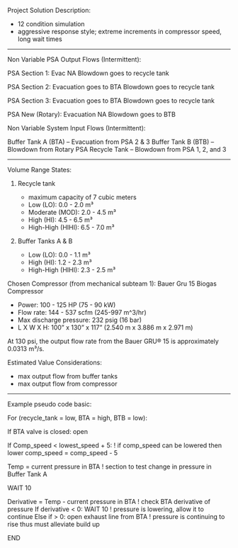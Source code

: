 Project Solution Description:
- 12 condition simulation
- aggressive response style; extreme increments in compressor speed, long wait times

---------------------------------------------------------------------------------------------------------
Non Variable PSA Output Flows (Intermittent): 

  PSA Section 1:
  Evac NA
  Blowdown goes to recycle tank
  
  PSA Section 2:
  Evacuation goes to BTA
  Blowdown goes to recycle tank
  
  PSA Section 3: 
  Evacuation goes to BTA
  Blowdown goes to recycle tank
  
  PSA New (Rotary):
  Evacuation NA
  Blowdown goes to BTB

Non Variable System Input Flows (Intermittent): 

  Buffer Tank A (BTA) – Evacuation from PSA 2 & 3
  Buffer Tank B (BTB) – Blowdown from Rotary PSA
  Recycle Tank – Blowdown from PSA 1, 2, and 3

-------------------------------------------------------------------------------------------------------
Volume Range States:

1. Recycle tank
   - maximum capacity of 7 cubic meters
   - Low (LO): 0.0 - 2.0 m³
   - Moderate (MOD): 2.0 - 4.5 m³
   - High (HI): 4.5 - 6.5 m³
   - High-High (HIHI): 6.5 - 7.0 m³
  
2. Buffer Tanks A & B
   - Low (LO): 0.0 - 1.1 m³
   - High (HI): 1.2 - 2.3 m³
   - High-High (HIHI): 2.3 - 2.5 m³
  
Chosen Compressor (from mechanical subteam 1): Bauer Gru 15 Biogas Compressor
  - Power: 100 - 125 HP (75 - 90 kW)
  - Flow rate: 144 - 537 scfm (245-997 m^3/hr)
  - Max discharge pressure: 232 psig (16 bar)
  - L X W X H: 100” x 130” x 117” (2.540 m x 3.886 m x 2.971 m)

  At 130 psi, the output flow rate from the Bauer GRU® 15 is   approximately 0.0313 m³/s.


Estimated Value Considerations:
- max output flow from buffer tanks
- max output flow from compressor

-------------------------------------------------------------------------------------------------------- 

Example pseudo code basic:

For (recycle_tank = low, BTA = high, BTB = low):
  
  If BTA valve is closed: open
  
  If Comp_speed < lowest_speed  + 5:  	! if comp_speed can be lowered then lower
    comp_speed = comp_speed - 5
    
  Temp = current pressure in BTA   ! section to test change in pressure in Buffer Tank A
  
  WAIT 10
  
  Derivative = Temp - current pressure in BTA   ! check BTA derivative of pressure
  If derivative < 0: WAIT 10 		! pressure is lowering, allow it to continue
  Else if > 0: open exhaust line from BTA 			! pressure is continuing to rise thus must alleviate build up

END

